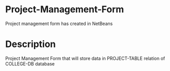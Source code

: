 # Project-Management-Form
Project management form has created in NetBeans
# Description
Project Management Form that will store data in PROJECT-TABLE relation of COLLEGE-DB database
